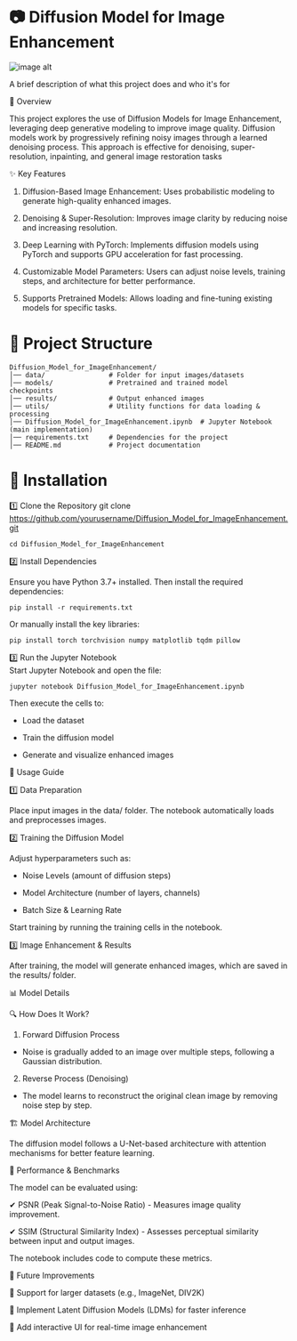 
# 📷 Diffusion Model for Image Enhancement
![image alt]()

A brief description of what this project does and who it's for

🌟 Overview

This project explores the use of Diffusion Models for Image Enhancement, leveraging deep generative modeling to improve image quality. Diffusion models work by progressively refining noisy images through a learned denoising process. This approach is effective for denoising, super-resolution, inpainting, and general image restoration tasks

✨ Key Features
1.  Diffusion-Based Image Enhancement: Uses probabilistic modeling to generate high-quality enhanced images.

2.  Denoising & Super-Resolution: Improves image clarity by reducing noise and increasing resolution.

3.  Deep Learning with PyTorch: Implements diffusion models using PyTorch and supports GPU acceleration for fast processing.

4.  Customizable Model Parameters: Users can adjust noise levels, training steps, and architecture for better performance.

5.  Supports Pretrained Models: Allows loading and fine-tuning existing models for specific tasks.

#   📂 Project Structure
    Diffusion_Model_for_ImageEnhancement/
    │── data/                # Folder for input images/datasets
    │── models/              # Pretrained and trained model     checkpoints
    │── results/             # Output enhanced images
    │── utils/               # Utility functions for data loading & processing
    │── Diffusion_Model_for_ImageEnhancement.ipynb  # Jupyter Notebook (main implementation)
    │── requirements.txt     # Dependencies for the project
    │── README.md            # Project documentation

#   🔧 Installation

1️⃣ Clone the Repository
git clone https://github.com/yourusername/Diffusion_Model_for_ImageEnhancement.git

    cd Diffusion_Model_for_ImageEnhancement
   

2️⃣ Install Dependencies

Ensure you have Python 3.7+ installed. Then install the required dependencies:

    pip install -r requirements.txt

Or manually install the key libraries:

    pip install torch torchvision numpy matplotlib tqdm pillow

3️⃣ Run the Jupyter Notebook    
Start Jupyter Notebook and open the file: 

    jupyter notebook Diffusion_Model_for_ImageEnhancement.ipynb

Then execute the cells to:
-   Load the dataset

-   Train the diffusion model

-   Generate and visualize enhanced images

🎯 Usage Guide

1️⃣ Data Preparation

Place input images in the data/ folder. The notebook automatically loads and preprocesses images.

2️⃣ Training the Diffusion Model

Adjust hyperparameters such as:

-   Noise Levels (amount of diffusion steps)

-   Model Architecture (number of layers, channels)

-   Batch Size & Learning Rate

Start training by running the training cells in the notebook.

3️⃣ Image Enhancement & Results

After training, the model will generate enhanced images, which are saved in the results/ folder.

📊 Model Details

🔍 How Does It Work?

1.  Forward Diffusion Process

-   Noise is gradually added to an image over multiple steps, following a Gaussian distribution.

2.  Reverse Process (Denoising)

-   The model learns to reconstruct the original clean image by removing noise step by step.

🏗 Model Architecture

The diffusion model follows a U-Net-based architecture with attention mechanisms for better feature learning.

🚀 Performance & Benchmarks

The model can be evaluated using:

✔ PSNR (Peak Signal-to-Noise Ratio) - Measures image quality improvement.

✔ SSIM (Structural Similarity Index) - Assesses perceptual similarity between input and output images.

The notebook includes code to compute these metrics.

📌 Future Improvements

🔹 Support for larger datasets (e.g., ImageNet, DIV2K)

🔹 Implement Latent Diffusion Models (LDMs) for faster inference

🔹 Add interactive UI for real-time image enhancement


